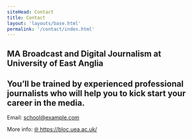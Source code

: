 ```yaml
---
siteHead: Contact
title: Contact
layout: 'layouts/base.html'
permalink: '/contact/index.html'
---
```


<article id="contact">
<h1>MA Broadcast and Digital Journalism at University of East Anglia</h1>

<h2>You’ll be trained by experienced professional journalists who will help you to kick start your career in the media.</h2>

<p>Email:  <a href="mailto:school@example.com">school@example.com</a></p>
<p>More info: <a href="https://bloc.uea.ac.uk/">&#127760; https://bloc.uea.ac.uk/</a></p>


<article>